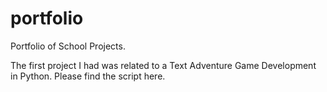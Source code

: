 # portfolio
Portfolio of School Projects.

The first project I had was related to a Text Adventure Game Development in Python. Please find the script here.

